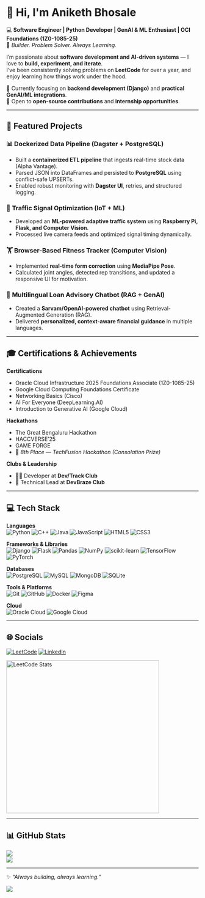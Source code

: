 # 👋 Hi, I'm Aniketh Bhosale  

💻 **Software Engineer | Python Developer | GenAI & ML Enthusiast | OCI Foundations (1Z0-1085-25)**  
🧠 *Builder. Problem Solver. Always Learning.*

I’m passionate about **software development and AI-driven systems** — I love to **build, experiment, and iterate**.  
I’ve been consistently solving problems on **LeetCode** for over a year, and enjoy learning how things work under the hood.  

🌱 Currently focusing on **backend development (Django)** and **practical GenAI/ML integrations**.  
🤝 Open to **open-source contributions** and **internship opportunities**.  

---

## 🧩 Featured Projects  

### 📊 **Dockerized Data Pipeline (Dagster + PostgreSQL)**  
- Built a **containerized ETL pipeline** that ingests real-time stock data (Alpha Vantage).  
- Parsed JSON into DataFrames and persisted to **PostgreSQL** using conflict-safe UPSERTs.  
- Enabled robust monitoring with **Dagster UI**, retries, and structured logging.  

### 🚦 **Traffic Signal Optimization (IoT + ML)**  
- Developed an **ML-powered adaptive traffic system** using **Raspberry Pi, Flask, and Computer Vision**.  
- Processed live camera feeds and optimized signal timing dynamically.  

### 🏋️ **Browser-Based Fitness Tracker (Computer Vision)**  
- Implemented **real-time form correction** using **MediaPipe Pose**.  
- Calculated joint angles, detected rep transitions, and updated a responsive UI for motivation.  

### 🤖 **Multilingual Loan Advisory Chatbot (RAG + GenAI)**  
- Created a **Sarvam/OpenAI-powered chatbot** using Retrieval-Augmented Generation (RAG).  
- Delivered **personalized, context-aware financial guidance** in multiple languages.  

---

## 🎓 Certifications & Achievements  

**Certifications**  
- Oracle Cloud Infrastructure 2025 Foundations Associate (1Z0-1085-25)  
- Google Cloud Computing Foundations Certificate  
- Networking Basics (Cisco)  
- AI For Everyone (DeepLearning.AI)  
- Introduction to Generative AI (Google Cloud)  

**Hackathons**  
- The Great Bengaluru Hackathon  
- HACCVERSE’25  
- GAME FORGE  
- 🏅 *8th Place — TechFusion Hackathon (Consolation Prize)*  

**Clubs & Leadership**  
- 🧑‍💻 Developer at **Dev/Track Club**  
- 🧭 Technical Lead at **DevBraze Club**  

---

## 💻 Tech Stack

**Languages**  
![Python](https://img.shields.io/badge/python-3670A0?style=for-the-badge&logo=python&logoColor=ffdd54) 
![C++](https://img.shields.io/badge/c++-%2300599C.svg?style=for-the-badge&logo=c%2B%2B&logoColor=white) 
![Java](https://img.shields.io/badge/java-%23ED8B00.svg?style=for-the-badge&logo=openjdk&logoColor=white) 
![JavaScript](https://img.shields.io/badge/javascript-%23323330.svg?style=for-the-badge&logo=javascript&logoColor=%23F7DF1E) 
![HTML5](https://img.shields.io/badge/html5-%23E34F26.svg?style=for-the-badge&logo=html5&logoColor=white) 
![CSS3](https://img.shields.io/badge/css3-%231572B6.svg?style=for-the-badge&logo=css3&logoColor=white)  

**Frameworks & Libraries**  
![Django](https://img.shields.io/badge/django-%23092E20.svg?style=for-the-badge&logo=django&logoColor=white) 
![Flask](https://img.shields.io/badge/flask-%23000.svg?style=for-the-badge&logo=flask&logoColor=white) 
![Pandas](https://img.shields.io/badge/pandas-%23150458.svg?style=for-the-badge&logo=pandas&logoColor=white) 
![NumPy](https://img.shields.io/badge/numpy-%23013243.svg?style=for-the-badge&logo=numpy&logoColor=white) 
![scikit-learn](https://img.shields.io/badge/scikit--learn-%23F7931E.svg?style=for-the-badge&logo=scikit-learn&logoColor=white) 
![TensorFlow](https://img.shields.io/badge/TensorFlow-%23FF6F00.svg?style=for-the-badge&logo=TensorFlow&logoColor=white) 
![PyTorch](https://img.shields.io/badge/PyTorch-%23EE4C2C.svg?style=for-the-badge&logo=PyTorch&logoColor=white)  

**Databases**  
![PostgreSQL](https://img.shields.io/badge/PostgreSQL-%23336791.svg?style=for-the-badge&logo=postgresql&logoColor=white) 
![MySQL](https://img.shields.io/badge/mysql-4479A1.svg?style=for-the-badge&logo=mysql&logoColor=white) 
![MongoDB](https://img.shields.io/badge/MongoDB-%234ea94b.svg?style=for-the-badge&logo=mongodb&logoColor=white) 
![SQLite](https://img.shields.io/badge/sqlite-%2307405e.svg?style=for-the-badge&logo=sqlite&logoColor=white)  

**Tools & Platforms**  
![Git](https://img.shields.io/badge/git-%23F05033.svg?style=for-the-badge&logo=git&logoColor=white) 
![GitHub](https://img.shields.io/badge/github-%23121011.svg?style=for-the-badge&logo=github&logoColor=white) 
![Docker](https://img.shields.io/badge/docker-%230db7ed.svg?style=for-the-badge&logo=docker&logoColor=white) 
![Figma](https://img.shields.io/badge/figma-%23F24E1E.svg?style=for-the-badge&logo=figma&logoColor=white)  

**Cloud**  
![Oracle Cloud](https://img.shields.io/badge/Oracle_Cloud-F80000?style=for-the-badge&logo=oracle&logoColor=white) 
![Google Cloud](https://img.shields.io/badge/Google_Cloud-%234285F4.svg?style=for-the-badge&logo=google-cloud&logoColor=white)  

---

## 🌐 Socials  

[![LeetCode](https://img.shields.io/badge/LeetCode-FFA116?logo=leetcode&logoColor=white)](https://leetcode.com/u/anikethbhosale11/) 
[![LinkedIn](https://img.shields.io/badge/LinkedIn-%230077B5.svg?logo=linkedin&logoColor=white)](https://www.linkedin.com/in/aniketh-bhosale-849480250/)  

<a href="https://leetcode.com/anikethbhosale11/">
<img src="https://leetcard.jacoblin.cool/anikethbhosale11?theme=dark" alt="LeetCode Stats" width="400" />
</a>

---

## 📊 GitHub Stats  

![](https://github-readme-stats.vercel.app/api?username=AnikethBhosale&theme=dark&hide_border=false&count_private=false&show_icons=true&include_all_commits=false&line_height=24)  
![](https://nirzak-streak-stats.vercel.app/?user=AnikethBhosale&theme=dark&hide_border=false)

---

✨ *“Always building, always learning.”*  

[![](https://visitcount.itsvg.in/api?id=AnikethBhosale&icon=0&color=0)](https://visitcount.itsvg.in)
